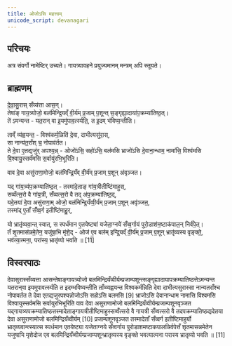 ```yaml
---
title: ओजोऽसि महत्त्वम्
unicode_script: devanagari
---
```


## परिचयः
अत्र संवर्गो नामेष्टिर् उच्यते। गायत्र्यावहने प्रयुज्यमानम् मन्त्रम् अपि स्तूयते।

## ब्राह्मणम्
दे॒वा॒सु॒रास् सँय्य॑त्ता आस॒न्।  
तेषा॑ङ् गाय॒त्र्योजो॒ बल॑मिन्द्रि॒यव्ँ वी॒र्य॑म् प्र॒जाम् प॒शून्त् स॒ङ्गृह्या॒दाया॑प॒क्रम्या॑तिष्ठ॒त्।  
ते॑ ऽमन्यन्त - यत॒रान् ‌वा इ॒यमु॑पाव॒र्त्स्यति॒, त इ॒दम् भ॑विष्य॒न्तीति।  

ताव्ँ व्य॑ह्वयन्त॒ - विश्व॑कर्म॒न्निति॑ दे॒वा, दाभीत्यसु॑रा॒स्,  
सा नान्य॑त॒राँश् च॒ नोपाव॑र्तत।  
ते दे॒वा ए॒तद्यजु॑र् अपश्य॒न्न् - 
ओजो॑ऽसि॒ सहो॑ऽसि॒ बल॑मसि भ्राजो॑ऽसि दे॒वाना॒न्धाम॒ नामा॑सि॒ विश्व॑मसि वि॒श्वायु॒स्सर्व॑मसि स॒र्वायु॑रभि॒भूरिति।  

वाव दे॒वा असु॑राणा॒मोजो॒ बल॑मिन्द्रि॒यँव् वी॒र्य॑म् प्र॒जाम् प॒शून् अ॑वृञ्जत।  

यद् गा॑य॒त्र्य॑प॒क्रम्याति॑ष्ठ॒त् - तस्मा॑दे॒ताङ् गा॑य॒त्रीतीष्टि॑माहुस्,  
सव्वँत्स॒रो वै गा॑य॒त्री, सँ॑व्वत्स॒रो वै तद् अ॑प॒क्रम्या॑तिष्ठ॒द्,  
यदे॒तया॑ दे॒वा असु॑राणा॒म् ओजो॒ बल॑मिन्द्रि॒यँव्वी॒र्य॑म् प्र॒जाम् प॒शून् अवृ॑ञ्जत॒,  
तस्मा॑द् ए॒ताँ सँ॑व्व॒र्ग इतीष्टि॑माहु॒र्,

यो भ्रातृ॑व्यवा॒न्त् स्यात्, स स्पर्ध॑मान ए॒तयेष्ट्या॑ यजेता॒ग्नये॑ सँव्व॒र्गाय॑ पुरो॒डाश॑म॒ष्टाक॑पाल॒न् निर्व॑पे॒त्।  
तँ शृ॒तमास॑न्नमे॒तेन॒ यजु॑षा॒भि मृ॑शे॒द् - ओज॑ ए॒व बल॑म् इन्द्रि॒यव्ँ वी॒र्य॑म् प्र॒जाम् प॒शून् भ्रातृ॑व्यस्य वृङ्क्ते॒,  
भव॑त्या॒त्मना॒, परा॑स्य॒ भ्रातृ॑व्यो भवति ॥ [11]


## विस्वरपाठः
देवासुरास्सँय्यत्ता आसन्तेषाङ्गायत्र्योजो बलमिन्द्रियँव्वीर्यम्प्रजाम्पशून्त्सङ्गृह्यादायापक्रम्यातिष्ठत्तेऽमन्यन्त यतरान्‌वा इयमुपावर्त्स्यति त इदम्भविष्यन्तीति ताँव्व्यह्वयन्त विश्वकर्मन्निति देवा दाभीत्यसुरास्सा नान्यतराँश्च नोपावर्तत ते देवा एतद्यजुरपश्यन्नोजोऽसि सहोऽसि बलमसि [9]
भ्राजोऽसि देवानान्धाम नामासि विश्वमसि विश्वायुस्सर्वमसि सर्वायुरभिभूरिति वाव देवा असुराणामोजो बलमिन्द्रियँव्वीर्यम्प्रजाम्पशूनवृञ्जत यद्गायत्र्यपक्रम्यातिष्ठत्तस्मादेताङ्गायत्रीतीष्टिमाहुस्सव्वँत्सरो वै गायत्री सँव्वत्सरो वै तदपक्रम्यातिष्ठद्यदेतया देवा असुराणामोजो बलमिन्द्रियँव्वीर्यम् [10]
प्रजाम्पशूनवृञ्जत तस्मादेताँ सँव्वर्ग इतीष्टिमाहुर्यो भ्रातृव्यवान्त्स्यात्स स्पर्धमान एतयेष्ट्या यजेताग्नये सँव्वर्गाय पुरोडाशमष्टाकपालन्निर्वपेत्तँ शृतमासन्नमेतेन यजुषाभि मृशेदोज एव बलमिन्द्रियँव्वीर्यम्प्रजाम्पशून्भ्रातृव्यस्य वृङ्क्ते भवत्यात्मना परास्य भ्रातृव्यो भवति ॥ [11]